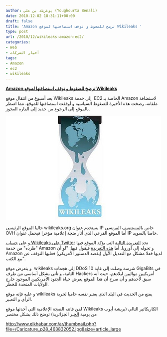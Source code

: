 ```yaml
---
author: يوغرطة بن علي (Youghourta Benali)
date: 2010-12-02 18:31:11+00:00
draft: false
title: 'Amazon ترضخ للضغوط و توقف استضافتها لموقع Wikileaks '
type: post
url: /2010/12/wikileaks-amazon-ec2/
categories:
- Web
- أخبار الشركات
tags:
- Amazon
- ec2
- wikileaks
---
```


**[Amazon ترضخ للضغوط و توقف استضافتها لموقع Wikileaks]( https://www.it-scoop.com/2010/12/wikileaks-amazon-ec2/)**




بعد أسبوع من انتقال موقع Wikileaks إلى خدمة  EC2 الخاصة بـ Amazon لاستضافة ملفاته، رضخت هذه الأخيرة للضغوط السياسية و أوقفت استضافتها للموقع، مما اضطر بالموقع إلى الرجوع من جديد إلى القارة العجوز.




[![](Wikileaks.jpg)
](https://www.it-scoop.com/2010/12/wikileaks-amazon-ec2/)


حاليا الموقع الرئيسي wikileaks.org يستخدم عنوان IP خاص بالمستضيف الفرنسي OVH أما الموقع الفرعي الذي أثار ضجة إعلامية مؤخرا فيحمل عنوان IP خاصا بالسويد.

و على [حساب Wikileaks على Twitter](http://twitter.com/wikileaks) نجد [التغريدة التالية](http://twitter.com/wikileaks/status/10058229002272768) التي يؤكد الموقع فيها "طرده" من خدمة Amazon و تحوله إلى أوروبا. أما [هذه التغريدة](http://twitter.com/wikileaks/status/10073870316863488) فيقول فيها: "لو أن Amazon لديها فعلا مشكل مع التعديل الأول (يقصد الدستور الأمريكي) فعليها التوقف عن بيع الكتب".

و يتعرض موقع  wikileaks إلى هجمات DDoS شرسة وصلت إلى غاية 10 GigaBits في الثانية، و تأتي بشكل أساسي من طرف Hackers أمريكيين مواليين لبلادهم، حيث أنه سبق لأحدهم و أن صرح أن هذا الموقع يعرض حياة الجنود الأمريكيين الموجود خارج الولايات المتحدة للخطر.

و عليه فإنه موقع wikileaks يمنع من الحديث في البلد الذي يعتبر نفسه حاميا لحرية الرأي و التعبير.

لمن فاتته الضجة الإعلامية التي أحدثها موقع Wikileaks الكاريكاتير التالي (بريشة أيوب من يومية [الخبر](http://www.elkhabar.com/ar) الجزائرية) توضح ذلك بشكل مختصر

http://www.elkhabar.com/ar/thumbnail.php?file=/Caricature_p28_463832052.jpg&size=article_large
